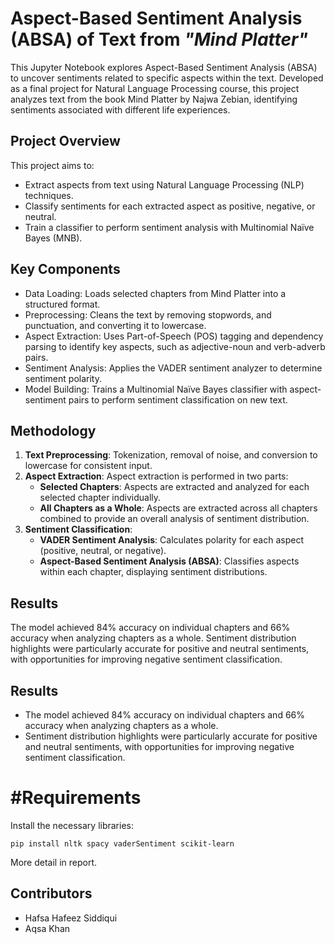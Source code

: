 # Aspect-Based Sentiment Analysis (ABSA) of Text from *"Mind Platter"*

This Jupyter Notebook explores Aspect-Based Sentiment Analysis (ABSA) to uncover sentiments related to specific aspects within the text. Developed as a final project for Natural Language Processing course, this project analyzes text from the book Mind Platter by Najwa Zebian, identifying sentiments associated with different life experiences.

## Project Overview
This project aims to:
* Extract aspects from text using Natural Language Processing (NLP) techniques.
* Classify sentiments for each extracted aspect as positive, negative, or neutral.
* Train a classifier to perform sentiment analysis with Multinomial Naïve Bayes (MNB).

## Key Components
* Data Loading: Loads selected chapters from Mind Platter into a structured format.
* Preprocessing: Cleans the text by removing stopwords, and punctuation, and converting it to lowercase.
* Aspect Extraction: Uses Part-of-Speech (POS) tagging and dependency parsing to identify key aspects, such as adjective-noun and verb-adverb pairs.
* Sentiment Analysis: Applies the VADER sentiment analyzer to determine sentiment polarity.
* Model Building: Trains a Multinomial Naïve Bayes classifier with aspect-sentiment pairs to perform sentiment classification on new text.

## Methodology
1. **Text Preprocessing**: Tokenization, removal of noise, and conversion to lowercase for consistent input.
2. **Aspect Extraction**: Aspect extraction is performed in two parts:
   - **Selected Chapters**: Aspects are extracted and analyzed for each selected chapter individually.
   - **All Chapters as a Whole**: Aspects are extracted across all chapters combined to provide an overall analysis of sentiment distribution.
3. **Sentiment Classification**:
   - **VADER Sentiment Analysis**: Calculates polarity for each aspect (positive, neutral, or negative).
   - **Aspect-Based Sentiment Analysis (ABSA)**: Classifies aspects within each chapter, displaying sentiment distributions.


## Results
The model achieved 84% accuracy on individual chapters and 66% accuracy when analyzing chapters as a whole.
Sentiment distribution highlights were particularly accurate for positive and neutral sentiments, with opportunities for improving negative sentiment classification.


## Results
* The model achieved 84% accuracy on individual chapters and 66% accuracy when analyzing chapters as a whole.
* Sentiment distribution highlights were particularly accurate for positive and neutral sentiments, with opportunities for improving negative sentiment classification.
  
# #Requirements
Install the necessary libraries:

    pip install nltk spacy vaderSentiment scikit-learn

More detail in report. 

## Contributors 
- Hafsa Hafeez Siddiqui 
- Aqsa Khan
